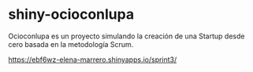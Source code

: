 # shiny-ocioconlupa
Ocioconlupa es un proyecto simulando la creación de una Startup desde cero basada en la metodología Scrum. 

https://ebf6wz-elena-marrero.shinyapps.io/sprint3/
